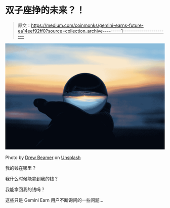 # 双子座挣的未来？！

> 原文：<https://medium.com/coinmonks/gemini-earns-future-ea14eef92ff0?source=collection_archive---------1----------------------->

![](img/7cf1471d0ca131a57e787b87179f0cc6.png)

Photo by [Drew Beamer](https://unsplash.com/es/@dbeamer_jpg?utm_source=medium&utm_medium=referral) on [Unsplash](https://unsplash.com?utm_source=medium&utm_medium=referral)

我的钱在哪里？

我什么时候能拿到我的钱？

我能拿回我的钱吗？

这些只是 Gemini Earn 用户不断询问的一些问题…